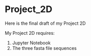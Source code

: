 # Project_2D
Here is the final draft of my Project 2D

My Project 2D requires:
1) Jupyter Notebook
2) The three fasta file sequences
